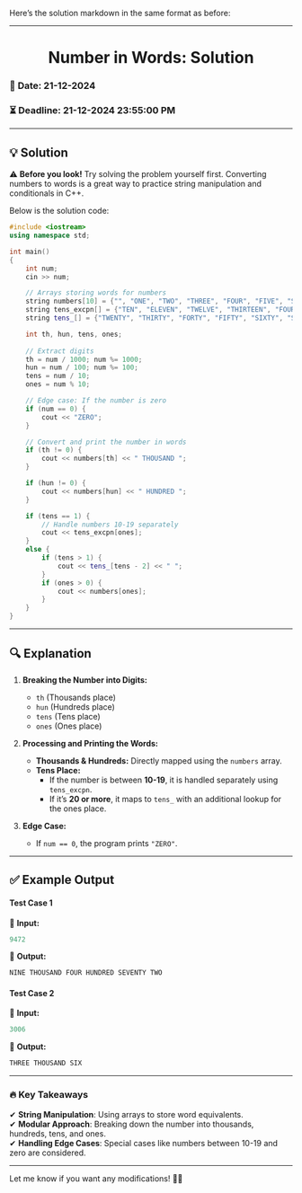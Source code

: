 Here’s the solution markdown in the same format as before:  

---

# <center> **Number in Words: Solution** </center>  

### 📅 **Date:** 21-12-2024  
### ⏳ **Deadline:** 21-12-2024 23:55:00 PM  
---  

## 💡 **Solution**  

⚠️ **Before you look!** Try solving the problem yourself first. Converting numbers to words is a great way to practice string manipulation and conditionals in C++.  

Below is the solution code:  

```cpp
#include <iostream>
using namespace std;

int main()
{
    int num;
    cin >> num;

    // Arrays storing words for numbers
    string numbers[10] = {"", "ONE", "TWO", "THREE", "FOUR", "FIVE", "SIX", "SEVEN", "EIGHT", "NINE"};
    string tens_excpn[] = {"TEN", "ELEVEN", "TWELVE", "THIRTEEN", "FOURTEEN", "FIFTEEN", "SIXTEEN", "SEVENTEEN", "EIGHTEEN", "NINETEEN"};
    string tens_[] = {"TWENTY", "THIRTY", "FORTY", "FIFTY", "SIXTY", "SEVENTY", "EIGHTY", "NINETY"};

    int th, hun, tens, ones;
    
    // Extract digits
    th = num / 1000; num %= 1000;
    hun = num / 100; num %= 100;
    tens = num / 10;
    ones = num % 10;

    // Edge case: If the number is zero
    if (num == 0) {
        cout << "ZERO";
    }

    // Convert and print the number in words
    if (th != 0) {
        cout << numbers[th] << " THOUSAND ";
    }

    if (hun != 0) {
        cout << numbers[hun] << " HUNDRED ";
    }

    if (tens == 1) { 
        // Handle numbers 10-19 separately
        cout << tens_excpn[ones];
    }  
    else {
        if (tens > 1) {
            cout << tens_[tens - 2] << " "; 
        }
        if (ones > 0) {
            cout << numbers[ones]; 
        }
    }
}
```  

---

## 🔍 **Explanation**  

1. **Breaking the Number into Digits:**  
   - `th` (Thousands place)  
   - `hun` (Hundreds place)  
   - `tens` (Tens place)  
   - `ones` (Ones place)  

2. **Processing and Printing the Words:**  
   - **Thousands & Hundreds:** Directly mapped using the `numbers` array.  
   - **Tens Place:**  
     - If the number is between **10-19**, it is handled separately using `tens_excpn`.  
     - If it’s **20 or more**, it maps to `tens_` with an additional lookup for the ones place.  

3. **Edge Case:**  
   - If `num == 0`, the program prints `"ZERO"`.  

---

## ✅ **Example Output**  

#### **Test Case 1**  
🔹 **Input:**  
```cpp
9472
```  
🔹 **Output:**  
```cpp
NINE THOUSAND FOUR HUNDRED SEVENTY TWO
```  

#### **Test Case 2**  
🔹 **Input:**  
```cpp
3006
```  
🔹 **Output:**  
```cpp
THREE THOUSAND SIX
```  

---

### 🔥 **Key Takeaways**  
✔ **String Manipulation**: Using arrays to store word equivalents.  
✔ **Modular Approach**: Breaking down the number into thousands, hundreds, tens, and ones.  
✔ **Handling Edge Cases**: Special cases like numbers between 10-19 and zero are considered.  

---

Let me know if you want any modifications! 🚀😃
